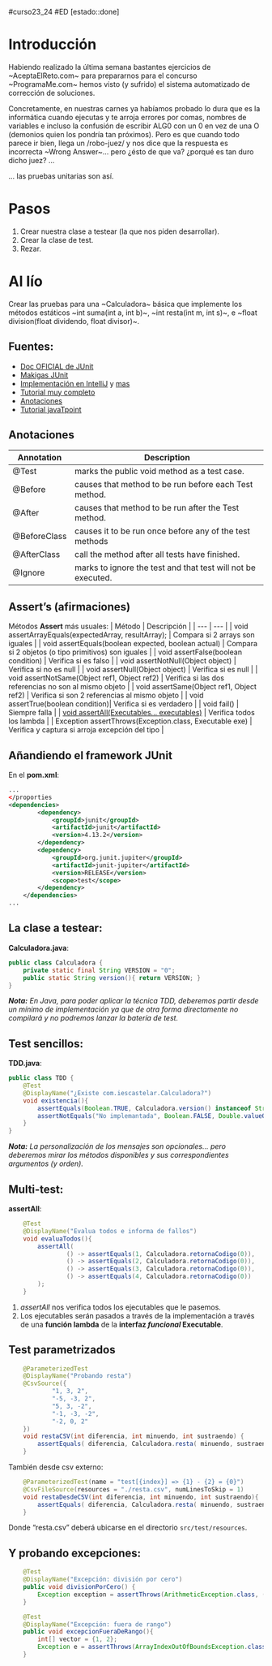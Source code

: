#curso23_24 #ED [estado::done] 

# Introducción
Habiendo realizado la última semana bastantes ejercicios de ~AceptaElReto.com~ para prepararnos para el concurso ~ProgramaMe.com~ hemos visto (y sufrido) el sistema automatizado de corrección de soluciones.

Concretamente, en nuestras carnes ya habíamos probado lo dura que es la informática cuando ejecutas y te arroja errores por comas, nombres de variables e incluso la confusión de escribir ALG0 con un 0 en vez de una O (demonios quien los pondría tan próximos). Pero es que cuando todo parece ir bien, llega un /robo-juez/ y nos dice que la respuesta es incorrecta ~Wrong Answer~... pero ¿ésto de que va? ¿porqué es tan duro dicho juez? ...

... las pruebas unitarias son así.

# Pasos
1. Crear nuestra clase a testear (la que nos piden desarrollar).
2. Crear la clase de test.
3. Rezar.

# Al lío
Crear las pruebas para una ~Calculadora~ básica que implemente los métodos estáticos ~int suma(int a, int b)~, ~int resta(int m, int s)~, e ~float division(float dividendo, float divisor)~.


## **Fuentes:**
+ [Doc OFICIAL de JUnit](https://junit.org/junit5/docs/current/user-guide/)
+ [Makigas JUnit](https://www.youtube.com/watch?v=EOkoVm3rtNQ&list=PLTd5ehIj0goML37B7s9I9iN2zhJCfxJBC)
+ [Implementación en IntelliJ](https://www.jetbrains.com/help/idea/junit.html) y [mas](https://blog.jetbrains.com/idea/2020/09/writing-tests-with-junit-5/)
+ [Tutorial muy completo](http://www.java2s.com/Tutorials/Java/JUnit/index.htm)
+ [Anotaciones](http://www.java2s.com/Tutorials/Java/JUnit/0100__JUnit_Annotation.htm)
+ [Tutorial javaTpoint](https://www.javatpoint.com/junit-tutorial)

## Anotaciones
| Annotation   | Description        |
| --- | --- |
| @Test | marks the public void method as a test case. |
| @Before | causes that method to be run before each Test method. |
| @After | causes that method to be run after the Test method. |
| @BeforeClass | causes it to be run once before any of the test methods |
| @AfterClass | call the method after all tests have finished. |
| @Ignore | marks to ignore the test and that test will not be executed. |

## Assert’s (afirmaciones)
Métodos **Assert** más usuales:
| Método | Descripción |
| --- | --- |
| void assertArrayEquals(expectedArray, resultArray); | Compara si 2 arrays son iguales |
| void assertEquals(boolean expected, boolean actual) | Compara si 2 objetos (o tipo primitivos) son iguales |
| void assertFalse(boolean condition) | Verifica si es falso |
| void assertNotNull(Object object) | Verifica si no es null |
| void assertNull(Object object) | Verifica si es null |
| void assertNotSame(Object ref1, Object ref2) | Verifica si las dos referencias no son al mismo objeto |
| void assertSame(Object ref1, Object ref2) | Verifica si son 2 referencias al mismo objeto |
| void assertTrue(boolean condition)| Verifica si es verdadero |
| void fail() | Siempre falla |
| [void assertAll(Executables... executables)](https://junit.org/junit5/docs/5.0.1/api/org/junit/jupiter/api/Assertions.html#assertAll-org.junit.jupiter.api.function.Executable...-) | Verifica todos los lambda |
| Exception assertThrows(Exception.class, Executable exe) | Verifica y captura si arroja excepción del tipo |


## Añandiendo el framework JUnit
En el **pom.xml**:
```xml
...
</proporties
<dependencies>
        <dependency>
            <groupId>junit</groupId>
            <artifactId>junit</artifactId>
            <version>4.13.2</version>
        </dependency>
        <dependency>
            <groupId>org.junit.jupiter</groupId>
            <artifactId>junit-jupiter</artifactId>
            <version>RELEASE</version>
            <scope>test</scope>
        </dependency>
    </dependencies>
...
```

## La clase a testear:
**Calculadora.java**:
```java
public class Calculadora {
    private static final String VERSION = "0";
    public static String version(){ return VERSION; }
}
```
***Nota:** En Java, para poder aplicar la técnica TDD, deberemos partir desde un mínimo de implementación ya que de otra forma directamente no compilará y no podremos lanzar la batería de test.*

## Test sencillos:
**TDD.java**:
```java
public class TDD {
    @Test
    @DisplayName("¿Existe com.iescastelar.Calculadora?")
    void existencia(){
        assertEquals(Boolean.TRUE, Calculadora.version() instanceof String, "No implemantada");
        assertNotEquals("No implemantada", Boolean.FALSE, Double.valueOf( Calculadora.version() ) > 0);
    }
}
```
***Nota:** La personalización de los mensajes son opcionales... pero deberemos mirar los métodos disponibles y sus correspondientes argumentos (y orden).*

## Multi-test:
**assertAll**:
```java
    @Test
    @DisplayName("Evalua todos e informa de fallos")
    void evaluaTodos(){
        assertAll(
                () -> assertEquals(1, Calculadora.retornaCodigo(0)),
                () -> assertEquals(2, Calculadora.retornaCodigo(0)),
                () -> assertEquals(3, Calculadora.retornaCodigo(0)),
                () -> assertEquals(4, Calculadora.retornaCodigo(0))
        );
    }
```

1. *assertAll* nos verifica todos los ejecutables que le pasemos.
2. Los ejecutables serán pasados a través de la implementación a través de una **función lambda** de la **interfaz *funcional* Executable**.


## Test parametrizados
```java
    @ParameterizedTest
    @DisplayName("Probando resta")
    @CsvSource({
            "1, 3, 2",
            "-5, -3, 2",
            "5, 3, -2",
            "-1, -3, -2",
            "-2, 0, 2"
    })
    void restaCSV(int diferencia, int minuendo, int sustraendo) {
        assertEquals( diferencia, Calculadora.resta( minuendo, sustraendo ));
    }
```

También desde csv externo:
```java
    @ParameterizedTest(name = "test[{index}] => {1} - {2} = {0}")
    @CsvFileSource(resources = "./resta.csv", numLinesToSkip = 1)
    void restaDesdeCSV(int diferencia, int minuendo, int sustraendo){
        assertEquals( diferencia, Calculadora.resta( minuendo, sustraendo ));
    }
```
Donde “resta.csv” deberá ubicarse en el directorio `src/test/resources`.

## Y probando excepciones:
```java
    @Test
    @DisplayName("Excepción: división por cero")
    public void divisionPorCero() {
        Exception exception = assertThrows(ArithmeticException.class, () -> { int value = 5/0; } );
    }

    @Test
    @DisplayName("Excepción: fuera de rango")
    public void excepcionFueraDeRango(){
        int[] vector = {1, 2};
        Exception e = assertThrows(ArrayIndexOutOfBoundsException.class, () -> { int r = vector[2]; });
    }
```
